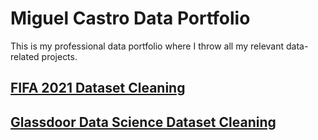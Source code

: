 # Miguel Castro Data Portfolio 

This is my professional data portfolio where I throw all my relevant data-related projects.

## [FIFA 2021 Dataset Cleaning](FIFA2021_Data_Cleaning.md)
## [Glassdoor Data Science Dataset Cleaning](Glassdoor_DataScience.md)
